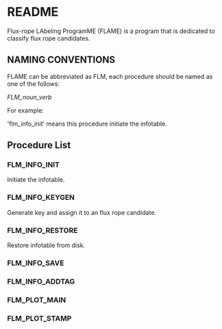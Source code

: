 # README

Flux-rope LAbeling ProgramME (FLAME) is a program that is dedicated to classify
flux rope candidates.

## NAMING CONVENTIONS

FLAME can be abbreviated as FLM, each procedure should be named as one of the
follows:

*FLM_noun_verb*

For example:

'flm_info_init'
 means this procedure initiate the infotable.

 ## Procedure List
 
 ### FLM_INFO_INIT

 Initiate the infotable.

 ### FLM_INFO_KEYGEN

 Generate key and assign it to an flux rope candidate.

 ### FLM_INFO_RESTORE

 Restore infotable from disk.

 ### FLM_INFO_SAVE

 ### FLM_INFO_ADDTAG

 ### FLM_PLOT_MAIN

 ### FLM_PLOT_STAMP
